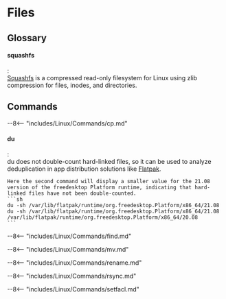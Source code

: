# Files

## Glossary

#### squashfs
:   
    [Squashfs](https://www.kernel.org/doc/html/latest/filesystems/squashfs.html) is a compressed read-only filesystem for Linux using zlib compression for files, inodes, and directories.

## Commands

--8<-- "includes/Linux/Commands/cp.md"

#### du
:   
    du does not double-count hard-linked files, so it can be used to analyze deduplication in app distribution solutions like [Flatpak](../Package#flatpak).

    Here the second command will display a smaller value for the 21.08 version of the freedesktop Platform runtime, indicating that hard-linked files have not been double-counted.
    ```sh
    du -sh /var/lib/flatpak/runtime/org.freedesktop.Platform/x86_64/21.08
    du -sh /var/lib/flatpak/runtime/org.freedesktop.Platform/x86_64/21.08 /var/lib/flatpak/runtime/org.freedesktop.Platform/x86_64/20.08
    ```

--8<-- "includes/Linux/Commands/find.md"

--8<-- "includes/Linux/Commands/mv.md"

--8<-- "includes/Linux/Commands/rename.md"

--8<-- "includes/Linux/Commands/rsync.md"

--8<-- "includes/Linux/Commands/setfacl.md"